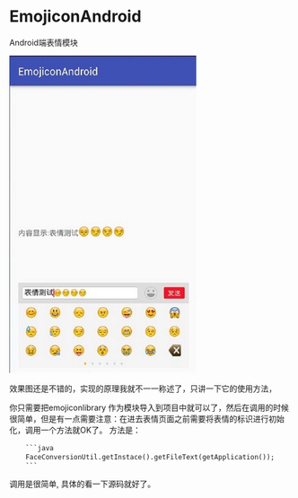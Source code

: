 # EmojiconAndroid
Android端表情模块

![Screen](/emojicon_effect.jpg)

效果图还是不错的，实现的原理我就不一一称述了，只讲一下它的使用方法，


你只需要把emojiconlibrary 作为模块导入到项目中就可以了，然后在调用的时候很简单，但是有一点需要注意：在进去表情页面之前需要将表情的标识进行初始化，调用一个方法就OK了。
方法是： 

		```java
		FaceConversionUtil.getInstace().getFileText(getApplication());  
		```
调用是很简单, 具体的看一下源码就好了。